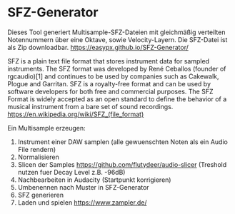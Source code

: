# SFZ-Generator
Dieses Tool generiert Multisample-SFZ-Dateien mit gleichmäßig verteilten Notennummern über eine Oktave, sowie Velocity-Layern. Die SFZ-Datei ist als Zip downloadbar.
https://easypx.github.io/SFZ-Generator/

SFZ is a plain text file format that stores instrument data for sampled instruments. The SFZ format was developed by René Ceballos (founder of rgcaudio)[1] and continues to be used by companies such as Cakewalk, Plogue and Garritan. SFZ is a royalty-free format and can be used by software developers for both free and commercial purposes. The SFZ Format is widely accepted as an open standard to define the behavior of a musical instrument from a bare set of sound recordings. https://en.wikipedia.org/wiki/SFZ_(file_format)

Ein Multisample erzeugen:
1. Instrument einer DAW samplen (alle gewuenschten Noten als ein Audio File rendern)
2. Normalisieren
3. Slicen der Samples https://github.com/flutydeer/audio-slicer (Treshold nutzen fuer Decay Level z.B. -96dB)
4. Nachbearbeiten in Audacity (Startpunkt korrigieren)
5. Umbenennen nach Muster in SFZ-Generator
6. SFZ generieren
7. Laden und spielen https://www.zampler.de/
